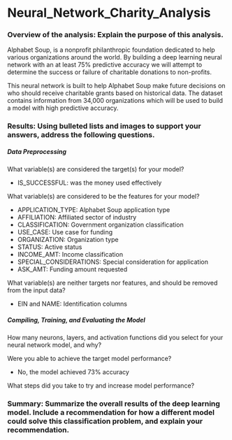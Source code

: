 # Neural_Network_Charity_Analysis

### Overview of the analysis: Explain the purpose of this analysis.
Alphabet Soup, is a nonprofit philanthropic foundation dedicated to help various organizations around the world. By building a deep learning neural network with an at least 75% predictive accuracy we will attempt to determine the success or failure of charitable donations to non-profits.

This neural network is built to help Alphabet Soup make future decisions on who should receive charitable grants based on historical data. The dataset contains information from 34,000 organizations which will be used to build a model with high predictive accuracy.

### Results: Using bulleted lists and images to support your answers, address the following questions.


##### Data Preprocessing
What variable(s) are considered the target(s) for your model?
- IS_SUCCESSFUL: was the money used effectively

What variable(s) are considered to be the features for your model?
- APPLICATION_TYPE: Alphabet Soup application type
- AFFILIATION: Affiliated sector of industry
- CLASSIFICATION: Government organization classification
- USE_CASE: Use case for funding
- ORGANIZATION: Organization type
- STATUS: Active status
- INCOME_AMT: Income classification
- SPECIAL_CONSIDERATIONS: Special consideration for application
- ASK_AMT: Funding amount requested

What variable(s) are neither targets nor features, and should be removed from the input data?
- EIN and NAME: Identification columns

##### Compiling, Training, and Evaluating the Model
How many neurons, layers, and activation functions did you select for your neural network model, and why?


Were you able to achieve the target model performance?
- No, the model achieved 73% accuracy

What steps did you take to try and increase model performance?
 
### Summary: Summarize the overall results of the deep learning model. Include a recommendation for how a different model could solve this classification problem, and explain your recommendation.
